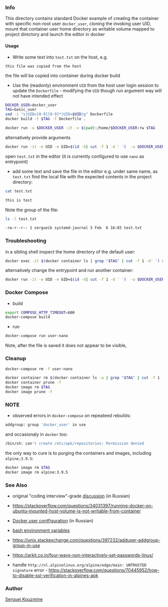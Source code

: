 ### Info

This directory contains standard Docker example of creating the container with
specific non-root user `docker_user`, cloning the invoking user UID, mount that container user home directory as writable volume mapped to project directory and launch the editor in docker

#### Usage

* Write some text into `test.txt` on the host, e.g.

```text
this file was copied from the host
```

the file will be copied into container during docker build

* Use the (readonly) environment `UID` from the host user login session to update the `Dockerfile` - modifying the `UID` though run argument way will not have intended effect
```sh
DOCKER_USER=docker_user
TAG=basic_user
sed -i "s|UID=[0-9][0-9]*|UID=$UID|g" Dockerfile
docker build -t $TAG -f Dockerfile .
```

```sh
docker run -u $DOCKER_USER -it -v $(pwd):/home/$DOCKER_USER:rw $TAG
```
alternatively provide arguments
```sh
docker run -it -e UID -e GID=$(id -G| cut -f 1 -d ' ')  -u $DOCKER_USER -v $(pwd):/home/$DOCKER_USER:rw $TAG
```
open `test.txt` in the editor (it is currently configured to use `nano` as entrypoint)

* add some text and save the file in the editor e.g. under same name, as `test.txt`
find the local file with the expected contents in the project directory:
```sh
cat test.txt
```
```sh
this is test
```
Note the group of the file:
```sh
ls -l test.txt
```
```sh
-rw-r--r-- 1 sergueik systemd-journal 5 Feb  6 16:03 test.txt
```
### Troubleshooting
in a sibling shell inspect the home directory of the default user:
```sh
docker exec -it $(docker container ls | grep "$TAG" | cut -f 1 -d' ') sh
```
alternatively change the entrypoint and run another container:
```sh
docker run -it -e UID -e GID=$(id -G| cut -f 1 -d ' ')  -u $DOCKER_USER -v $(pwd):/home/$DOCKER_USER:rw --entrypoint sh $TAG
```
### Docker Compose

* build
```sh
export COMPOSE_HTTP_TIMEOUT=600
docker-compose build
```
* run
```sh
docker-compose run user-nano
```

Note, after the file is saved it does not appear to be visible, 

### Cleanup

```sh
docker-compose rm -f user-nano
```
```sh
docker container rm $(docker container ls -a | grep "$TAG" | cut -f 1 -d' ')
docker container prune -f
docker image rm $TAG
docker image prune -f
```
### NOTE 
 * observed errors in `docker-compose` on repeateed rebuilds:
```sh
addgroup: group 'docker_user' in use
```
and occasionaly in `docker` too:

```sh
/bin/sh: can't create /etc/apk/repositories: Permission denied
```
the only way to cure is to purging the containers and images, including `alpine;3.9.5`:

```sh
docker image rm $TAG
docker image rm alpine:3.9.5
```
### See Also

  * original "coding interview"-grade [discussion](https://www.cyberforum.ru/shell/thread2707382.html) (in Russian)
  * https://stackoverflow.com/questions/34031397/running-docker-on-ubuntu-mounted-host-volume-is-not-writable-from-container
  * [Docker user contfiguration](https://habr.com/ru/post/448480/) (in  Russian)
  * [bash environment variables](https://www.shell-tips.com/bash/environment-variables/)
  * https://unix.stackexchange.com/questions/397232/adduser-addgroup-group-in-use
  * https://arkit.co.in/four-ways-non-interactively-set-passwords-linux/
 
  * handle `http://nl.alpinelinux.org/alpine/edge/main: UNTRUSTED signature` error - https://stackoverflow.com/questions/70445952/how-to-disable-ssl-verification-in-alpines-apk
### Author
[Serguei Kouzmine](kouzmine_serguei@yahoo.com)
